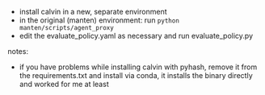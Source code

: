 - install calvin in a new, separate environment
- in the original (manten) environment: run `python manten/scripts/agent_proxy`
- edit the evaluate_policy.yaml as necessary and run evaluate_policy.py

notes:

- if you have problems while installing calvin with pyhash, remove it from the requirements.txt and install via conda, it installs the binary directly and worked for me at least
